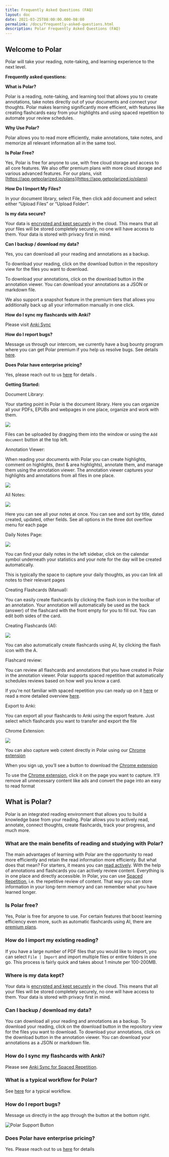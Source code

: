 ```yaml
---
title: Frequently Asked Questions (FAQ)
layout: doc
date: 2021-03-25T08:00:00.000-08:00
permalink: /docs/frequently-asked-questions.html
description: Polar Frequently Asked Questions (FAQ) 
---
```


## **Welcome to Polar**

Polar will take your reading, note-taking, and learning experience to the next level. 

**Frequently asked questions:**

**What is Polar?**

Polar is a reading, note-taking, and learning tool that allows you to create annotations, take notes directly out of your documents and connect your thoughts. Polar makes learning significantly more efficient, with features like creating flashcards easy from your highlights and using spaced repetition to automate your review schedules.

**Why Use Polar?**

Polar allows you to read more efficiently, make annotations, take notes, and memorize all relevant information all in the same tool.

**Is Polar Free?** 

Yes, Polar is free for anyone to use, with free cloud storage and access to all core features. We also offer premium plans with more cloud storage and various advanced features. For our plans, visit [https://app.getpolarized.io/plans](https://app.getpolarized.io/plans)

**How Do I Import My Files?**

In your document library, select File, then click add document and select either “Upload Files” or “Upload Folder”.

**Is my data secure?**

Your data is [encrypted and kept securely](https://getpolarized.io/docs/cloud-sync.html) in the cloud. This means that all your files will be stored completely securely, no one will have access to them. Your data is stored with privacy first in mind.

**Can I backup / download my data?**

Yes, you can download all your reading and annotations as a backup. 

To download your reading, click on the download button in the repository view for the files you want to download. 

To download your annotations, click on the download button in the annotation viewer. You can download your annotations as a JSON or markdown file.

We also support a snapshot feature in the premium tiers that allows you additionally back up all your information manually in one click.

**How do I sync my flashcards with Anki?**

Please visit [Anki Sync](https://getpolarized.io/docs/anki-sync-for-spaced-repetition.html)

**How do I report bugs?**

Message us through our intercom, we currently have a bug bounty program where you can get Polar premium if you help us resolve bugs. See details [here](https://getpolarized.us10.list-manage.com/track/click?u=0b1739813ebf118e92faf8fc3&id=4adfee31c6&e=3f9665d98f).

**Does Polar have enterprise pricing?**

Yes, please reach out to us [here](mailto:founders@getpolarized.io) for details .

**Getting Started:**

Document Library:

Your starting point in Polar is the document library. Here you can organize all your PDFs, EPUBs and webpages in one place, organize and work with them.

![](https://i.imgur.com/drHm9az.png)

Files can be uploaded by dragging them into the window or using the `Add document` button at the top left.

Annotation Viewer:

When reading your documents with Polar you can create highlights, comment on highlights, (text & area highlights), annotate them, and manage them using the annotation viewer. The annotation viewer captures your highlights and annotations from all files in one place.

![](https://i.imgur.com/PpxzV2C.png)

All Notes:

![](https://i.imgur.com/DBIwrTE.png)

Here you can see all your notes at once. You can see and sort by title, dated created, updated, other fields. See all options in the three dot overflow menu for each page

Daily Notes Page:

![](https://i.imgur.com/ZrowhF3.png)

You can find your daily notes in the left sidebar, click on the calendar symbol underneath your statistics and your note for the day will be created automatically. 

This is typically the space to capture your daily thoughts, as you can link all notes to their relevant pages

Creating Flashcards (Manual):

You can easily create flashcards by clicking the flash icon in the toolbar of an annotation. Your annotation will automatically be used as the back (answer) of the flashcard with the front empty for you to fill out. You can edit both sides of the card.

Creating Flashcards (AI):

![](https://media.giphy.com/media/fTP7HwIFFsPckxOTfd/giphy.gif)

You can also automatically create flashcards using AI, by clicking the flash icon with the A.

Flashcard review:

You can review all flashcards and annotations that you have created in Polar in the annotation viewer. Polar supports spaced repetition that automatically schedules reviews based on how well you know a card.

If you're not familiar with spaced repetition you can ready up on it [here](https://getpolarized.io/2020/09/20/What-is-Spaced-Repetition-A-Beginner's-Guide.html) or read a more detailed overview [here](https://numinous.productions/ttft/).	

Export to Anki:

You can export all your flashcards to Anki using the export feature. Just select which flashcards you want to transfer and export the file

Chrome Extension:

![](https://media.giphy.com/media/ec4N0tiT1mUtpku9zN/giphy.gif)

You can also capture web cotent directly in Polar using our [Chrome extension](https://chrome.google.com/webstore/detail/save-to-polar/jkfdkjomocoaljglgddnmhcbolldcafd/related)

When you sign up, you’ll see a button to download the [Chrome extension](https://chrome.google.com/webstore/detail/save-to-polar/jkfdkjomocoaljglgddnmhcbolldcafd/related)

To use the [Chrome extension](https://chrome.google.com/webstore/detail/save-to-polar/jkfdkjomocoaljglgddnmhcbolldcafd/related), click it on the page you want to capture. It’ll remove all unnecessary content like ads and convert the page into an easy to read format







## What is Polar?
    
Polar is an integrated reading environment that allows you to build a knowledge base from your reading. Polar allows you to actively read, annotate, connect thoughts, create flashcards, track your progress, and much more.
    
### What are the main benefits of reading and studying with Polar?
    
The main advantages of learning with Polar are the opportunity to read more efficiently and retain the read information more efficienty. But what does that mean? For starters, it means you can <a href="https://getpolarized.io/docs/spaced-repetition.html" target="_blank">read actively</a>. With the help of annotations and flashcards you can actively review content. Everything is in one place and directly accessible. In Polar, you can use <a href="https://getpolarized.io/2020/09/20/What-is-Spaced-Repetition-A-Beginner's-Guide.html" target="_blank">Spaced Repetition</a>, i.e. the repetitive review of content. That way you can store information in your long-term memory and can remember what you have learned longer.
    
### Is Polar free?
    
Yes, Polar is free for anyone to use. For certain features that boost learning efficiency even more, such as automatic flashcards using AI, there are <a href="https://getpolarized.io/pricing/" target="_blank">premium plans</a>.
    
### How do I import my existing reading?
    
If you have a large number of PDF files that you would like to import, you can select ```File | Import``` and import multiple files or entire folders in one go. This process is fairly quick and takes about 1 minute per 100-200MB.
    
### Where is my data kept?
    
Your data is <a href="https://getpolarized.io/docs/cloud-sync.html" target="_blank">encrypted and kept securely</a> in the cloud. This means that all your files will be stored completely securely, no one will have access to them. Your data is stored with privacy first in mind.
    
### Can I backup / download my data?
    
You can download all your reading and annotations as a backup. To download your reading, click on the download button in the repository view for the files you want to download. To download your annotations, click on the download button in the annotation viewer. You can download your annotations as a JSON or markdown file.
    
### How do I sync my flashcards with Anki?
    
Please see <a href="https://getpolarized.io/docs/anki-sync-for-spaced-repetition.html" target="_blank">Anki Sync for Spaced Repetition</a>.
 
### What is a typical workflow for Polar?
    
See <a href="https://getpolarized.io/docs/Polar-Workflow.html" target="_blank">here</a> for a typical workflow.
 
### How do I report bugs?

Message us directly in the app through the button at the bottom right.

<img alt="Polar Support Button" src="https://i.imgur.com/5kxyMDG.png">


### Does Polar have enterprise pricing?
    
Yes. Please reach out to us [here](mailto:founders@getpolarized.io) for details
